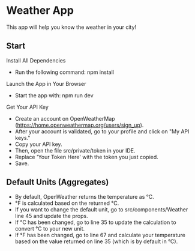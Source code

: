 # Weather App

This app will help you know the weather in your city!

## Start

Install All Dependencies

- Run the following command:
  npm install

Launch the App in Your Browser

- Start the app with:
  npm run dev

Get Your API Key

- Create an account on OpenWeatherMap (https://home.openweathermap.org/users/sign_up).
- After your account is validated, go to your profile and click on "My API keys."
- Copy your API key.
- Then, open the file src/private/token in your IDE.
- Replace 'Your Token Here' with the token you just copied.
- Save.

## Default Units (Aggregates)

- By default, OpenWeather returns the temperature as °C.
- °F is calculated based on the returned °C.
- If you want to change the default unit, go to src/components/Weather line 45 and update the props.
- If °C has been changed, go to line 35 to update the calculation to convert °C to your new unit.
- If °F has been changed, go to line 67 and calculate your temperature based on the value returned on line 35 (which is by default in °C).
